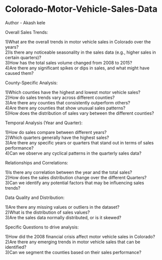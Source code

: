 # Colorado-Motor-Vehicle-Sales-Data
Author - Akash kele

Overall Sales Trends:

1)What are the overall trends in motor vehicle sales in Colorado over the years?
<br>
2)Is there any noticeable seasonality in the sales data (e.g., higher sales in certain quarters)?
<br>
3)How has the total sales volume changed from 2008 to 2015?
<br>
4)Are there any significant spikes or dips in sales, and what might have caused them?
<br>

County-Specific Analysis:

1)Which counties have the highest and lowest motor vehicle sales?
<br>
2)How do sales trends vary across different counties?
<br>
3)Are there any counties that consistently outperform others?
<br>
4)Are there any counties that show unusual sales patterns?
<br>
5)How does the distribution of sales vary between the different counties?
<br>

Temporal Analysis (Year and Quarter):

1)How do sales compare between different years?
<br>
2)Which quarters generally have the highest sales?
<br>
3)Are there any specific years or quarters that stand out in terms of sales performance?
<br>
4)Can we observe any cyclical patterns in the quarterly sales data?
<br>

Relationships and Correlations:

1)Is there any correlation between the year and the total sales?
<br>
2)How does the sales distribution change over the different Quarters?
<br>
3)Can we identify any potential factors that may be influencing sales trends?
<br>

Data Quality and Distribution:

1)Are there any missing values or outliers in the dataset?
<br>
2)What is the distribution of sales values?
<br>
3)Are the sales data normally distributed, or is it skewed?
<br>

Specific Questions to drive analysis:

1)How did the 2008 financial crisis affect motor vehicle sales in Colorado?
<br>
2)Are there any emerging trends in motor vehicle sales that can be identified?
<br>
3)Can we segment the counties based on their sales performance?